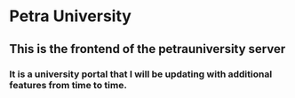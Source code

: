 # Petra University

## This is the frontend of the petrauniversity server

### It is a university portal that I will be updating with additional features from time to time.
